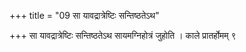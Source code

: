 +++
title = "09 सा यावद्रात्रेष्टिः सन्तिष्ठतेऽथ"

+++
सा यावद्रात्रेष्टिः सन्तिष्ठतेऽथ सायमग्निहोत्रं जुहोति । काले प्रातर्होमम् ९
